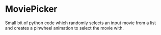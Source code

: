 # MoviePicker
Small bit of python code which randomly selects an input movie from a list and creates a pinwheel animation to select the movie with.
